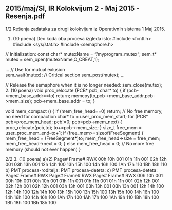 2015/maj/SI, IR Kolokvijum 2 - Maj 2015 - Resenja.pdf
--------------------------------------------------------------------------------


1/2 
Rešenja zadataka za 
drugi kolokvijum iz Operativnih sistema 1 
Maj 2015. 
1. (10 poena) Deo koda oba procesa izgleda isto: 
#include <fcntl.h> 
#include <sys/stat.h> 
#include <semaphore.h> 
 
// Initialization: 
const char* mutexName = “/myprogram_mutex“; 
sem_t* mutex = sem_open(mutexName,O_CREAT,1); 
 
... 
// Use for mutual exlusion  
sem_wait(mutex); 
// Critical section 
sem_post(mutex); 
... 
 
// Release the semaphore when it is no longer needed: 
sem_close(mutex); 
2. (10 poena) 
void proc_relocate (PCB* pcb, char* to) { 
  if (pcb->mem_base_addr==to) return; 
  memcpy(to,pcb->mem_base_addr,pcb->mem_size); 
  pcb->mem_base_addr = to; 
} 
 
void mem_compact () { 
  if (mem_free_head==0) return; // No free memory, no need for compaction 
  char* to = user_proc_mem_start; 
  for (PCB* pcb=proc_mem_head; pcb!=0; pcb=pcb->mem_next) { 
    proc_relocate(pcb,to); 
    to+=pcb->mem_size; 
  } 
  size_t free_mem = user_proc_mem_end–to+1; 
  if (free_mem>=sizeof(FreeSegment) { 
    mem_free_head = (FreeSegment*)to; 
    mem_free_head->size = free_mem; 
    mem_free_head->next = 0; 
  } 
  else mem_free_head = 0; // No more free memory (should not ever happen) 
} 
 

2/2 
3. (10 poena) 
a)(2) 
Page#   Frame#    RWX 
00h 10h 001 
01h 11h 001 
02h 12h 001 
03h 13h 001 
12h 14h 100 
13h 15h 100 
14h 16h 100 
1Ah 17h 110 
1Bh 18h 110 
b) PMT procesa-roditelja: PMT procesa-deteta: c) PMT procesa-deteta: 
Page#   Frame#    RWX    Page#    Frame#    RWX
  Page#    Frame#   RWX 
00h 10h 001  00h 10h 001      00h 10h 001 
01h 11h 001  01h 11h 001      01h 11h 001 
02h 12h 001  02h 12h 001      02h 12h 001 
03h 13h 001  03h 13h 001      03h 13h 001 
12h 14h 100  12h 14h 100      12h 14h 100 
13h 15h 100  13h 15h 100      13h 15h 100 
14h 16h 100  14h 16h 100      14h 16h 100 
1Ah 17h 100  1Ah 17h 100      1Ah 19h 110 
1Bh 18h 100  1Bh 18h 100      1Bh 18h 100 
 
 